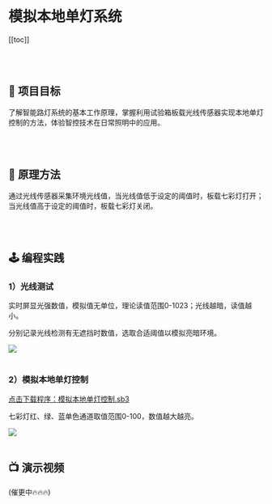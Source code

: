 # 模拟本地单灯系统

[[toc]]

<br>
<br>

## 🎯 项目目标

了解智能路灯系统的基本工作原理，掌握利用试验箱板载光线传感器实现本地单灯控制的方法，体验智控技术在日常照明中的应用。

<br>
<br>

## 📖 原理方法

通过光线传感器采集环境光线值，当光线值低于设定的阈值时，板载七彩灯打开；当光线值高于设定的阈值时，板载七彩灯关闭。

<br>
<br>

## 🕹️ 编程实践

### 1）光线测试

实时屏显光强数值，模拟值无单位，理论读值范围0-1023；光线越暗，读值越小。

分别记录光线检测有无遮挡时数值，选取合适阈值以模拟亮暗环境。

<img src="/images/docimg/Snipaste_2025-03-05_09-52-56.png">

<br>
<br>

### 2）模拟本地单灯控制

<a href="/tutorial/starbox_sj/sb3/模拟本地单灯控制.sb3">点击下载程序：模拟本地单灯控制.sb3</a>

七彩灯红、绿、蓝单色通道取值范围0-100，数值越大越亮。

<img src="/images/docimg/Snipaste_2025-03-05_10-07-30.png">

<br>
<br>

## 📺 演示视频

(催更中🔥🔥🔥)


